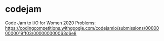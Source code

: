 # codejam
Code Jam to I/O for Women 2020
Problems: https://codingcompetitions.withgoogle.com/codejamio/submissions/000000000019ff03/000000000063d6e8
